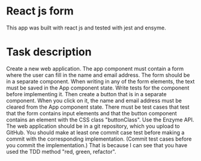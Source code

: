 # React js form

This app was built with react js and tested with jest and ensyme.

# Task description

Create a new web application. The app component must contain a form where the user can fill in the name and email address. The form should be in a separate component. When writing in any of the form elements, the text must be saved in the App component state. Write tests for the component before implementing it. Then create a button that is in a separate component. When you click on it, the name and email address must be cleared from the App component state. There must be test cases that test that the form contains input elements and that the button component contains an element with the CSS class "buttonClass". Use the Enzyme API. The web application should be in a git repository, which you upload to GitHub. You should make at least one commit case test before making a commit with the corresponding implementation. (Commit test cases before you commit the implementation.) That is because I can see that you have used the TDD method "red, green, refactor".
